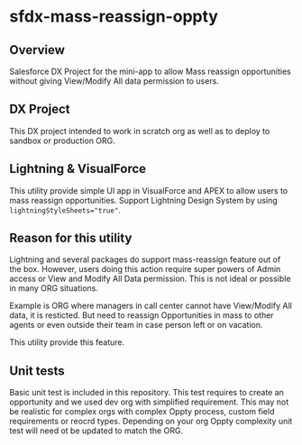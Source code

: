 # sfdx-mass-reassign-oppty
## Overview
Salesforce DX Project for the mini-app to allow Mass reassign opportunities without giving View/Modify All data permission to users.

## DX Project
This DX project intended to work in scratch org as well as to deploy to sandbox or production ORG.

## Lightning & VisualForce
This utility provide simple UI app in VisualForce and APEX to allow users to mass reassign opportunities. Support Lightning Design System by using `lightningStyleSheets="true"`.

## Reason for this utility
Lightning and several packages do support mass-reassign feature out of the box. However, users doing this action require super powers of Admin access or View and Modify All Data permission. This is not ideal or possible in many ORG situations.

Example is ORG where managers in call center cannot have View/Modify All data, it is resticted. But need to reassign Opportunities in mass to other agents or even outside their team in case person left or on vacation.

This utility provide this feature.

## Unit tests
Basic unit test is included in this repository. This test requires to create an opportunity and we used dev org with simplified requirement.
This may not be realistic for complex orgs with complex Oppty process, custom field requirements or reocrd types. Depending on your org Oppty complexity unit test will need ot be updated to match the ORG.
